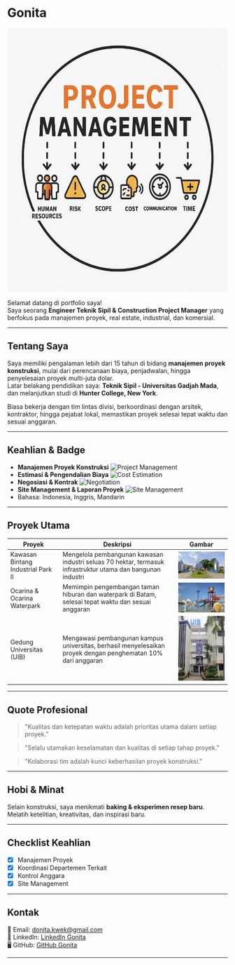 # Gonita

<img src="assets/profile-banner.jpeg" alt="Banner" width="1200" height="600"/>

Selamat datang di portfolio saya!  
Saya seorang **Engineer Teknik Sipil & Construction Project Manager** yang berfokus pada manajemen proyek, real estate, industrial, dan komersial.

---

## Tentang Saya

Saya memiliki pengalaman lebih dari 15 tahun di bidang **manajemen proyek konstruksi**, mulai dari perencanaan biaya, penjadwalan, hingga penyelesaian proyek multi-juta dolar.  
Latar belakang pendidikan saya: **Teknik Sipil - Universitas Gadjah Mada**, dan melanjutkan studi di **Hunter College, New York**.

Biasa bekerja dengan tim lintas divisi, berkoordinasi dengan arsitek, kontraktor, hingga pejabat lokal, memastikan proyek selesai tepat waktu dan sesuai anggaran.

---

## Keahlian & Badge

- **Manajemen Proyek Konstruksi** ![Project Management](https://img.shields.io/badge/Project_Management-Expert-green)
- **Estimasi & Pengendalian Biaya** ![Cost Estimation](https://img.shields.io/badge/Cost_Estimation-Advanced-blue)
- **Negosiasi & Kontrak** ![Negotiation](https://img.shields.io/badge/Negotiation-Advanced-orange)
- **Site Management & Laporan Proyek** ![Site Management](https://img.shields.io/badge/Site_Management-Expert-red)
- Bahasa: Indonesia, Inggris, Mandarin

---

## Proyek Utama

| Proyek                             | Deskripsi                                                                                                    | Gambar                                                                         |
| ---------------------------------- | ------------------------------------------------------------------------------------------------------------ | ------------------------------------------------------------------------------ |
| Kawasan Bintang Industrial Park II | Mengelola pembangunan kawasan industri seluas 70 hektar, termasuk infrastruktur utama dan bangunan industri  | <img src="assets/kawasan-bintang.jpeg" alt="Kawasan Bintang" width="300"/>     |
| Ocarina & Ocarina Waterpark        | Memimpin pengembangan taman hiburan dan waterpark di Batam, selesai tepat waktu dan sesuai anggaran          | <img src="assets/ocarina.jpeg" alt="Ocarina Waterpark" width="300"/>           |
| Gedung Universitas (UIB)           | Mengawasi pembangunan kampus universitas, berhasil menyelesaikan proyek dengan penghematan 10% dari anggaran | <img src="assets/uib.jpeg" alt="Gedung Universitas" height="150" width="300"/> |

---

## Quote Profesional

> "Kualitas dan ketepatan waktu adalah prioritas utama dalam setiap proyek."

> "Selalu utamakan keselamatan dan kualitas di setiap tahap proyek."

> "Kolaborasi tim adalah kunci keberhasilan proyek konstruksi."

---

## Hobi & Minat

Selain konstruksi, saya menikmati **baking & eksperimen resep baru**.  
Melatih ketelitian, kreativitas, dan inspirasi baru.

---

## Checklist Keahlian

- [x] Manajemen Proyek
- [x] Koordinasi Departemen Terkait
- [x] Kontrol Anggara
- [x] Site Management

---

## Kontak

📧 Email: donita.kwek@gmail.com  
💼 LinkedIn: [LinkedIn Gonita](https://www.linkedin.com/in/gonita-6072b0bb/)  
🖥 GitHub: [GitHub Gonita](https://github.com/nitagonita)

---
